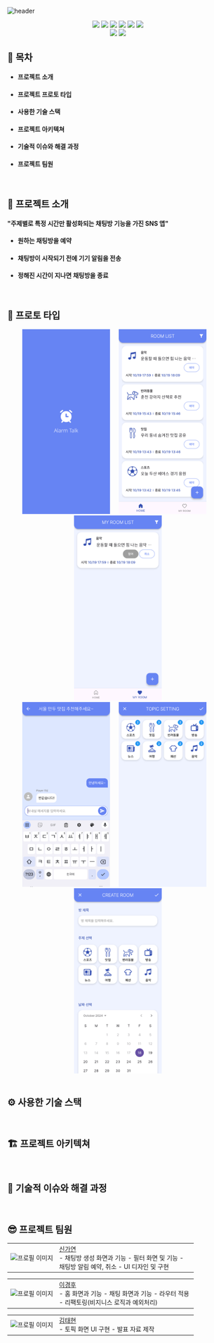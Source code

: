 ![header](https://capsule-render.vercel.app/api?type=waving&color=6684F3&height=280&section=header&text=Alarm%20Talk&fontSize=80&fontColor=ffffff)


<div align=center style="display: flex; justify-content: center; align-items: center;flex-direction: column;">
    <div>
      <img src='https://img.shields.io/badge/Flutter-02569B?&logo=flutter&logoColor=white'>
      <img src='https://img.shields.io/badge/dart-%230175C2.svg?&logoColor=white'>
      <img src='https://img.shields.io/badge/node.js-6DA55F?&logoColor=white'>
      <img src='https://img.shields.io/badge/typescript-%23007ACC.svg?&logoColor=white'>
      <img src='https://img.shields.io/badge/Postman-FF6C37?&logoColor=white'>
      <img src='https://img.shields.io/badge/postgres-%23316192.svg?&logoColor=white'>
    </div>
    <div align="center">
        <img src="https://img.shields.io/badge/-개발 기간-FF7F50?logoColor=white"/>
        <img src="https://img.shields.io/badge/2024.10.2 ~ 2024.10.18-F5F5F5?style=flat&labelColor=FFF5F5"/>
    </div>
</div>


## 📃 목차 
- #### 프로젝트 소개
- #### 프로젝트 프로토 타입</span>
- #### 사용한 기술 스택</span>
- #### 프로젝트 아키텍쳐</span>
- #### 기술적 이슈와 해결 과정</span>
- #### 프로젝트 팀원</span>

<br>

## 💁 프로젝트 소개
#### "주제별로 특정 시간만 활성화되는 채팅방 기능을 가진 SNS 앱"
- #### 원하는 채팅방을 예약
- #### 채팅방이 시작되기 전에 기기 알림을 전송
- #### 정해진 시간이 지나면 채팅방을 종료

<br>

## 📱 프로토 타입 
<div align="center">
  <img src="assets/images/prototype/00alarm_talk_intro.png" width="200" alt="Image 1" />
  &nbsp;&nbsp;&nbsp;
  <img src="assets/images/prototype/01alarm_talk_home.png" width="200" alt="Image 2" />
  &nbsp;&nbsp;&nbsp;
  <img src="assets/images/prototype/02alarm_talk_my.png" width="200" alt="Image 3" />
</div>
<div align="center">
  <img src="assets/images/prototype/03alarm_talk_chat.png" width="200" alt="Image 1" />
  &nbsp;&nbsp;&nbsp;
  <img src="assets/images/prototype/04alarm_talk_filter.png" width="200" alt="Image 2" />
  &nbsp;&nbsp;&nbsp;
  <img src="assets/images/prototype/05alarm_talk_create-1.png" width="200" alt="Image 3" />
</div>

<br>

## ⚙️ 사용한 기술 스택

<br>

## 🏗️ 프로젝트 아키텍쳐

<br>

## 🚩 기술적 이슈와 해결 과정

<br>

## 😎 프로젝트 팀원
  <table>
    <tr>
      <td><img align=center src="assets/images/profile/profile-1.jpg" width="100" height="100" alt="프로필 이미지"></td>
      <td width="300px">
        <a href="https://github.com/flow2c">
          신가연
        </a>
        <br />
        - 채팅방 생성 화면과 기능
        - 필터 화면 및 기능
        - 채팅방 알림 예약, 취소
        - UI 디자인 및 구현
      </td>
    </tr>
  </table>
  <table>
    <tr>
      <td><img align=center src="assets/images/profile/profile-1.jpg" width="100" height="100" alt="프로필 이미지"></td>
      <td width="300px">
        <a href="https://github.com/flow2c">
          이경후
        </a>
        <br />
        - 홈 화면과 기능
        - 채팅 화면과 기능
        - 라우터 적용
        - 리팩토링(비지니스 로직과 예외처리)
      </td>
    </tr>
  </table>
    <table>
    <tr>
      <td><img align=center src="assets/images/profile/profile-1.jpg" width="100" height="100" alt="프로필 이미지"></td>
      <td width="300px">
        <a href="https://github.com/flow2c">
          김태현
        </a>
        <br />
        - 토픽 화면 UI 구현
        - 발표 자료 제작
      </td>
    </tr>
  </table>
